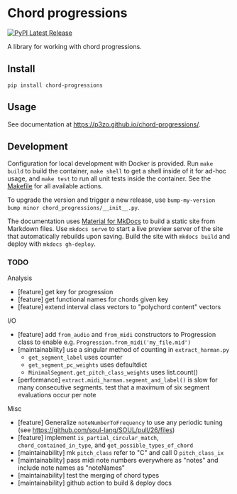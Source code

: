 # Chord progressions

[![PyPI Latest Release](https://img.shields.io/pypi/v/chord-progressions.svg)](https://pypi.org/project/chord-progressions/)

A library for working with chord progressions.

## Install

```
pip install chord-progressions
```

## Usage

See documentation at https://p3zo.github.io/chord-progressions/.

## Development

Configuration for local development with Docker is provided. Run `make build` to build the container, `make shell` to
get a shell inside of it for ad-hoc usage, and `make test` to run all unit tests inside the container. See
the [Makefile](Makefile) for all available actions.

To upgrade the version and trigger a new release, use `bump-my-version bump minor chord_progressions/__init__.py`.

The documentation uses [Material for MkDocs](https://squidfunk.github.io/mkdocs-material/) to build a static site from
Markdown files. Use `mkdocs serve` to start a live preview server of the site that automatically rebuilds upon saving. Build the site with `mkdocs build` and deploy with `mkdocs gh-deploy`.

### TODO

Analysis

- [feature] get key for progression
- [feature] get functional names for chords given key
- [feature] extend interval class vectors to "polychord content" vectors

I/O

- [feature] add `from_audio` and `from_midi` constructors to Progression class to enable e.g. `Progression.from_midi('my_file.mid')`
- [maintainability] use a singular method of counting in `extract_harman.py`
    - `get_segment_label` uses counter
    - `get_segment_pc_weights` uses defaultdict
    - `MinimalSegment.get_pitch_class_weights` uses list.count()
- [performance] `extract.midi_harman.segment_and_label()` is slow for many consecutive segments. test that a
  maximum of six segment evaluations occur per note

Misc

- [feature] Generalize `noteNumberToFrequency` to use any periodic tuning (see https://github.com/soul-lang/SOUL/pull/26/files)
- [feature] implement `is_partial_circular_match`, `chord_contained_in_type`, and `get_possible_types_of_chord`
- [maintainability] mk `pitch_class` refer to "C" and call 0 `pitch_class_ix`
- [maintainability] pass midi note numbers everywhere as "notes" and include note names as "noteNames"
- [maintainability] test the merging of chord types
- [maintainability] github action to build & deploy docs
